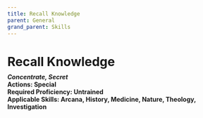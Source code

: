 ```yaml
---
title: Recall Knowledge
parent: General
grand_parent: Skills
---
```


# Recall Knowledge

<div style="margin-top:-10px;"></div>

#### *Concentrate, Secret*<br>**Actions:** Special<br>**Required Proficiency:** Untrained<br>**Applicable Skills:** Arcana, History, Medicine, Nature, Theology, Investigation
